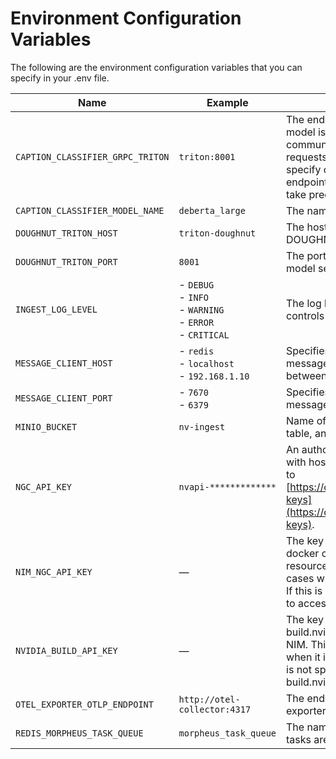 # Environment Configuration Variables

The following are the environment configuration variables that you can specify in your .env file.


| Name                             | Example                        | Description                                                           |
|----------------------------------|--------------------------------|-----------------------------------------------------------------------|
| `CAPTION_CLASSIFIER_GRPC_TRITON` | `triton:8001` <br/>                                      | The endpoint where the caption classifier model is hosted using gRPC for communication. This is used to send requests for caption classification. You must specify only ONE of an http or gRPC endpoint. If both are specified gRPC will take precedence. |
| `CAPTION_CLASSIFIER_MODEL_NAME`  | `deberta_large` <br/>                                    | The name of the caption classifier model. |
| `DOUGHNUT_TRITON_HOST`           | `triton-doughnut` <br/>                                  | The hostname or IP address of the DOUGHNUT model service. |
| `DOUGHNUT_TRITON_PORT`           | `8001` <br/>                                             | The port number on which the DOUGHNUT model service is listening. |
| `INGEST_LOG_LEVEL`               | - `DEBUG` <br/> - `INFO` <br/> - `WARNING` <br/> - `ERROR` <br/> - `CRITICAL` <br/> | The log level for the ingest service, which controls the verbosity of the logging output. |
| `MESSAGE_CLIENT_HOST`            | - `redis` <br/> - `localhost` <br/> - `192.168.1.10` <br/> | Specifies the hostname or IP address of the message broker used for communication between services. |
| `MESSAGE_CLIENT_PORT`            | - `7670` <br/> - `6379` <br/>                              | Specifies the port number on which the message broker is listening. |
| `MINIO_BUCKET`                   | `nv-ingest` <br/>                                        | Name of MinIO bucket, used to store image, table, and chart extractions. |
| `NGC_API_KEY`                    | `nvapi-*************` <br/>                              | An authorized NGC API key, used to interact with hosted NIMs. To create an NGC key, go to [https://org.ngc.nvidia.com/setup/personal-keys](https://org.ngc.nvidia.com/setup/personal-keys). |
| `NIM_NGC_API_KEY`                | —                                                          | The key that NIM microservices inside docker containers use to access NGC resources. This is necessary only in some cases when it is different from `NGC_API_KEY`. If this is not specified, `NGC_API_KEY` is used to access NGC resources. |
| `NVIDIA_BUILD_API_KEY`           | —                                                          | The key to access NIMs that are hosted on build.nvidia.com instead of a self-hosted NIM. This is necessary only in some cases when it is different from `NGC_API_KEY`. If this is not specified, `NGC_API_KEY` is used for build.nvidia.com. |
| `OTEL_EXPORTER_OTLP_ENDPOINT`    | `http://otel-collector:4317` <br/>                       | The endpoint for the OpenTelemetry exporter, used for sending telemetry data. |
| `REDIS_MORPHEUS_TASK_QUEUE`      | `morpheus_task_queue` <br/>                              | The name of the task queue in Redis where tasks are stored and processed. |

